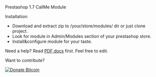 Prestashop 1.7 CallMe Module

Installation:
- Download and extract zip to /your/store/modules/ dir or just clone project.
- Look for module in Admin/Modules section of your prestashop store.
- Install&configure module for your taste.

Need a help? Read [PDF docs](https://olegpatron1992.github.io/callme/readme.pdf) first.
Feel free to edit.

Want to contribute?

[![Donate Bitcoin](https://img.shields.io/badge/donate-bitcoin-orange.svg)](https://olegpatron1992.github.io/)


